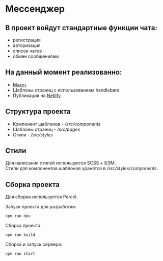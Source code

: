 # Мессенджер

## В проект войдут стандартные функции чата:
+ регистрация
+ авторизация
+ список чатов
+ обмен сообщениями

## На данный момент реализованно:
+ [Макет](https://www.figma.com/file/pbGFCt4LJYFiVVSkSvfPFk/messenger.praktikum?node-id=13%3A171&t=Q8wPAsf3I90JBCUM-1)
+ Шаблоны страниц с использованием handlebars
+ Публикация на [Netlify](https://celadon-zabaione-8d93f1.netlify.app/)

## Структура проекта
+ Компонент шаблонов - */src/components*
+ Шаблоны страниц - */src/pages*
+ Стили - */src/styles*

## Стили
Для написания стилей используется SCSS + БЭМ.  
Стили для компонентов шаблонов хранятся в */src/styles/components*.

## Сборка проекта
Для сборки используется Parcel.

Запуск проекта для разработки:
```
npm run dev
```

Сборка проекта:
```
npm run build
```

Сборка и запуск сервера:
```
npm run start
```
